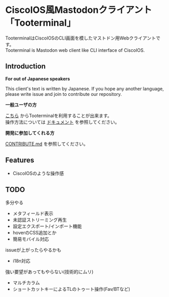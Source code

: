 # CiscoIOS風Mastodonクライアント 「Tooterminal」

TooterminalはCiscoIOSのCLI画面を模したマストドン用Webクライアントです。  
Tooterminal is Mastodon web client like CLI interface of CiscoIOS.

## Introduction

**For out of Japanese speakers**

This client's text is written by Japanese. If you hope any another language, please write issue and join to contribute our repository.

**一般ユーザの方**

[こちら](https://wd-shiroma.github.io/tooterminal) からTooterminalを利用することが出来ます。  
操作方法については [ドキュメント](https://github.com/wd-shiroma/tooterminal/tree/master/README.md) を参照してください。

**開発に参加してくれる方**

[CONTRIBUTE.md](https://github.com/wd-shiroma/tooterminal/blob/master/CONTRIBUTE.md) を参照してください。

## Features

- CiscoIOSのような操作感

## TODO

多分やる

- メタフィールド表示
- 未認証ストリーミング再生
- 設定エクスポート/インポート機能
- hoverのCSS追加とか
- 簡易モバイル対応

issueが上がったらやるかも

- i18n対応

強い要望があってもやらない(技術的にムリ)

- マルチカラム
- ショートカットキーによるTLのトゥート操作(Fav/BTなど)